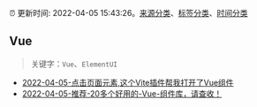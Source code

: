 :alarm_clock: 更新时间: 2022-04-05 15:43:26。[来源分类](../README.md)、[标签分类](../TAGS.md)、[时间分类](../TIMELINE.md)

## Vue


> 关键字：`Vue`、`ElementUI`



- [2022-04-05-点击页面元素,这个Vite插件帮我打开了Vue组件](https://toutiao.io/k/heoz7au) 
- [2022-04-05-推荐-20多个好用的-Vue-组件库，请查收！](https://toutiao.io/k/sskayyw) 